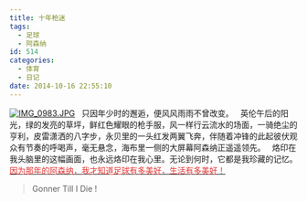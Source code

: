 ```yaml
---
title: 十年枪迷
tags:
  - 足球
  - 阿森纳
id: 514
categories:
  - 体育
  - 日记
date: 2014-10-16 22:55:10
---
```


[![IMG_0983.JPG](http://www.jk-vv.com/wp-content/uploads/2014/10/IMG_0983.jpg)](http://www.jk-vv.com/wp-content/uploads/2014/10/IMG_0983.jpg) &nbsp;
只因年少时的邂逅，便风风雨雨不曾改变。
&nbsp;
英伦午后的阳光，绿的发亮的草坪，鲜红色耀眼的枪手服，风一样行云流水的场面，一骑绝尘的亨利，皮雷潇洒的八字步，永贝里的一头红发两翼飞奔，伴随着冲锋的此起彼伏观众有节奏的呼喝声，毫无悬念，海布里一侧的大屏幕阿森纳正遥遥领先。
&nbsp;
烙印在我头脑里的这幅画面，也永远烙印在我心里。无论到何时，它都是我珍藏的记忆。<span style="color:#E53333;">[<span style="color:#E53333;">因为那年的阿森纳，我才知道足球有多美好，生活有多美好！</span>](http://v.youku.com/v_show/id_XNzM4OTIxNDA=.html)</span>
> Gonner Till I Die !